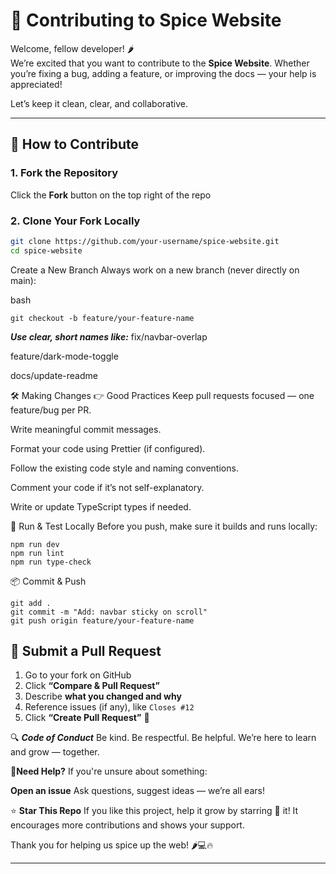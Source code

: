 # 🤝 Contributing to Spice Website

Welcome, fellow developer! 🌶️  
We’re excited that you want to contribute to the **Spice Website**. Whether you’re fixing a bug, adding a feature, or improving the docs — your help is appreciated!

Let’s keep it clean, clear, and collaborative.

---

## 🚀 How to Contribute

### 1. **Fork the Repository**

Click the **Fork** button on the top right of the repo

### 2. **Clone Your Fork Locally**

```bash
git clone https://github.com/your-username/spice-website.git
cd spice-website
```
Create a New Branch
Always work on a new branch (never directly on main):

bash
```
git checkout -b feature/your-feature-name
```

***Use clear, short names like:***
fix/navbar-overlap

feature/dark-mode-toggle

docs/update-readme

🛠️ Making Changes
👉 Good Practices
Keep pull requests focused — one feature/bug per PR.

Write meaningful commit messages.

Format your code using Prettier (if configured).

Follow the existing code style and naming conventions.

Comment your code if it’s not self-explanatory.

Write or update TypeScript types if needed.

🧪 Run & Test Locally
Before you push, make sure it builds and runs locally:
```
npm run dev
npm run lint
npm run type-check
```
📦 Commit & Push
```
git add .
git commit -m "Add: navbar sticky on scroll"
git push origin feature/your-feature-name
```
## 📩 Submit a Pull Request

1. Go to your fork on GitHub  
2. Click **“Compare & Pull Request”**  
3. Describe **what you changed and why**  
4. Reference issues (if any), like `Closes #12`  
5. Click **“Create Pull Request”** 🎉  


🔍 ***Code of Conduct***
Be kind. Be respectful. Be helpful.
We’re here to learn and grow — together.

🙋**Need Help?**
If you're unsure about something:

**Open an issue**
Ask questions, suggest ideas — we’re all ears!

⭐ **Star This Repo**
If you like this project, help it grow by starring 🌟 it!
It encourages more contributions and shows your support.

Thank you for helping us spice up the web! 🌶️💻🔥


---
